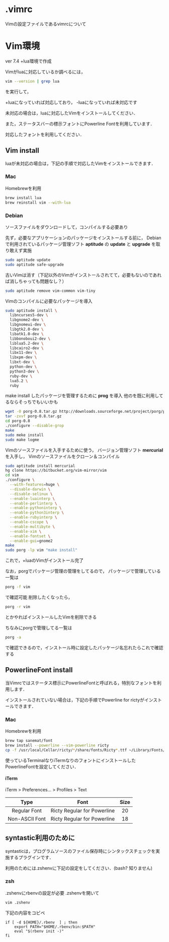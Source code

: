 .vimrc
======
Vimの設定ファイルであるvimrcについて

# Vim環境

ver 7.4 +lua環境で作成

Vimがluaに対応しているか調べるには，

```zsh
vim --version | grep lua
```
を実行して，

+luaになっていれば対応しており，
-luaになっていれば未対応です

未対応の場合は，luaに対応したVimをインストールしてください．

また，ステータスバーの標示フォントにPowerline Fontを利用しています．

対応したフォントを利用してください．

## Vim install
luaが未対応の場合は，下記の手順で対応したVimをインストールできます．

### Mac
Homebrewを利用

```zsh
brew install lua
brew reinstall vim --with-lua
```

### Debian
ソースファイルをダウンロードして，コンパイルする必要あり

先ず，必要なアプリケーションのパッケージをインストールする前に，
Debianで利用されているパッケージ管理ソフト **aptitude** の
**update** と **upgrade** を取り敢えず実施

```zsh
sudo aptitude update
sudo aptitude safe-upgrade
```

古いVimは消す（下記以外のVimがインストールされてて，必要もないのであれば消しちゃっても問題なし？）

```zsh
sudo aptitude remove vim-common vim-tiny
```

Vimのコンパイルに必要なパッケージを導入

```zsh
sudo aptitude install \
  libncurses5-dev \
  libgnome2-dev \
  libgnomeui-dev \
  libgtk2.0-dev \
  libatk1.0-dev \
  libbonoboui2-dev \
  liblua5.2-dev \
  libcairo2-dev \
  libx11-dev \
  libxpm-dev \
  libxt-dev \
  python-dev \
  python3-dev \
  ruby-dev \
  lua5.2 \
  ruby
```

make install したパッケージを管理するために **prog** を導入
他のを既に利用してるならそっちでもいいかも

```zsh
wget -O porg-0.8.tar.gz http://downloads.sourceforge.net/project/porg/porg-0.8.tar.gz\?r\=http%3A%2F%2Fsourceforge.net%2Fprojects%2Fporg%2Ffiles%2F\&ts\=1445657533\&use_mirror\=jaist
tar -zxvf porg-0.8.tar.gz
cd porg-0.8
./configure --disable-grop
make
sudo meke install
sudo make logme
```

Vimのソースファイルを入手するために使う，
バージョン管理ソフト **mercurial** を入手し，
Vimのソースファイルをクローン＆コンパイル

```zsh
sudo aptitude install mercurial
hg clone https://bitbucket.org/vim-mirror/vim
cd vim
./configure \
  --with-features=huge \
  --disable-darwin \
  --disable-selinux \
  --enable-luainterp \
  --enable-perlinterp \
  --enable-pythoninterp \
  --enable-python3interp \
  --enable-rubyinterp \
  --enable-cscope \
  --enable-multibyte \
  --enable-xim \
  --enable-fontset \
  --enable-gui=gnome2
make
sudo porg -lp vim "make install"
```

これで，+luaのVimがインストール完了

なお，porgでパッケージ管理の管理をしてるので，
パッケージで管理している一覧は

```zsh
porg -f vim
```

で確認可能
削除したくなったら，

```zsh
porg -r vim
```

とかやればインストールしたVimを削除できる

ちなみにporgで管理してる一覧は

```zsh
porg -a
```

で確認できるので，インストール時に設定したパッケージ名忘れたらこれで確認する

## PowerlineFont install
当Vimrcではステータス標示にPowerlineFontと呼ばれる，特別なフォントを利用します．

インストールされていない場合は，下記の手順でPowerline for rictyがインストールできます．

### Mac
Homebrewを利用

```zsh
brew tap sanemat/font
brew install --powerline --vim-powerline ricty
cp -f /usr/local/Cellar/ricty/*/share/fonts/Ricty*.ttf ~/Library/Fonts/
```

使っているTerminalなりiTermなりのフォントにインストールしたPowerlineFontを設定してください．
#### iTerm
iTerm > Preferences... > Profiles > Text

|Type|Font|Size|
|:---:|:---:|:---:|
|Regular Font|Ricty Regular for Powerline|20|
|Non-ASCII Font|Ricty Regular for Powerline|18|

## syntastic利用のために
syntasticは，プログラムソースのファイル保存時にシンタックスチェックを実施するプラグインです．

利用のためには.zshenvに下記の設定をしてください．(bash? 知りません)
### zsh
.zshenvにrbenvの設定が必要
.zshenvを開いて

```zsh
vim .zshenv
```
下記の内容をコピペ

```vim
if [ -d ${HOME}/.rbenv  ] ; then
    export PATH="$HOME/.rbenv/bin:$PATH"
    eval "$(rbenv init -)"
fi
```
